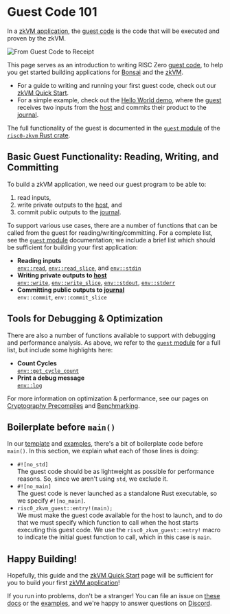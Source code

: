 # Guest Code 101

In a [zkVM application], the [guest code] is the code that will be executed and proven by the zkVM.

![From Guest Code to Receipt](/diagrams/from-rust-to-receipt.png)

This page serves as an introduction to writing RISC Zero [guest code], to help you get started building applications for [Bonsai] and the [zkVM].

- For a guide to writing and running your first guest code, check out our [zkVM Quick Start].
- For a simple example, check out the [Hello World demo], where the [guest] receives two inputs from the [host] and commits their product to the [journal].

The full functionality of the guest is documented in the [`guest` module] of the [`risc0-zkvm` Rust crate].

## Basic Guest Functionality: Reading, Writing, and Committing

To build a zkVM application, we need our guest program to be able to:

1. read inputs,
2. write private outputs to the [host], and
3. commit public outputs to the [journal].

To support various use cases, there are a number of functions that can be called from the guest for reading/writing/committing. For a complete list, see the [`guest` module] documentation; we include a brief list which should be sufficient for building your first application:

- **Reading inputs** <br />
  [`env::read`], [`env::read_slice`], and [`env::stdin`]
- **Writing private outputs to [host]**<br />
  [`env::write`], [`env::write_slice`], [`env::stdout`], [`env::stderr`]
- **Committing public outputs to [journal]**<br />
  `env::commit`, `env::commit_slice`

## Tools for Debugging & Optimization

There are also a number of functions available to support with debugging and performance analysis. As above, we refer to the [`guest` module] for a full list, but include some highlights here:

- **Count Cycles** <br />
  [`env::get_cycle_count`]
- **Print a debug message**<br />
  [`env::log`]

For more information on optimization & performance, see our pages on [Cryptography Precompiles](./precompiles.md) and [Benchmarking](../benchmarks.md).

## Boilerplate before `main()`

In our [template] and [examples], there's a bit of boilerplate code before `main()`. In this section, we explain what each of those lines is doing:

- `#![no_std]` <br />
  The guest code should be as lightweight as possible for performance reasons. So, since we aren't using `std`, we exclude it.
- `#![no_main]` <br />
  The guest code is never launched as a standalone Rust executable, so we specify `#![no_main]`.
- `risc0_zkvm_guest::entry!(main);` <br />
  We must make the guest code available for the host to launch, and to do that we must specify which function to call when the host starts executing this guest code. We use the `risc0_zkvm_guest::entry!` macro to indicate the initial guest function to call, which in this case is `main`.

## Happy Building!

Hopefully, this guide and the [zkVM Quick Start] page will be sufficient for you to build your first [zkVM application]!

If you run into problems, don't be a stranger!
You can file an issue on [these docs] or the [examples], and we're happy to answer questions on [Discord].

[`env::get_cycle_count`]: https://docs.rs/risc0-zkvm/0.19/risc0_zkvm/guest/env/fn.get_cycle_count.html
[`env::log`]: https://docs.rs/risc0-zkvm/0.19/risc0_zkvm/guest/env/fn.log.html
[`env::read_slice`]: https://docs.rs/risc0-zkvm/0.19/risc0_zkvm/guest/env/fn.read_slice.html
[`env::read`]: https://docs.rs/risc0-zkvm/0.19/risc0_zkvm/guest/env/fn.read.html
[`env::stderr`]: https://docs.rs/risc0-zkvm/0.19/risc0_zkvm/guest/env/fn.stderr.html
[`env::stdin`]: https://docs.rs/risc0-zkvm/0.19/risc0_zkvm/guest/env/fn.stdin.html
[`env::stdout`]: https://docs.rs/risc0-zkvm/0.19/risc0_zkvm/guest/env/fn.stdout.html
[`env::write_slice`]: https://docs.rs/risc0-zkvm/0.19/risc0_zkvm/guest/env/fn.write_slice.html
[`env::write`]: https://docs.rs/risc0-zkvm/0.19/risc0_zkvm/guest/env/fn.write.html
[`guest` module]: https://docs.rs/risc0-zkvm/0.19/risc0_zkvm/guest
[`risc0-zkvm` Rust crate]: https://docs.rs/risc0-zkvm
[Bonsai]: ../../bonsai/bonsai-overview.md
[Discord]: https://discord.gg/risczero
[examples]: https://github.com/risc0/risc0/tree/release-0.19/examples
[guest]: /terminology#guest
[guest code]: /terminology#guest
[Hello World demo]: https://github.com/risc0/risc0/tree/release-0.19/examples/hello-world
[host]: /terminology#host
[journal]: /terminology#journal
[template]: https://github.com/risc0/risc0/tree/release-0.19/templates/rust-starter
[these docs]: https://github.com/risc0/risc0/issues/new/choose
[zkVM]: ../zkvm-overview.md
[zkVM Application]: ../zkvm-overview.md
[zkVM Quick Start]: ../quickstart.md
